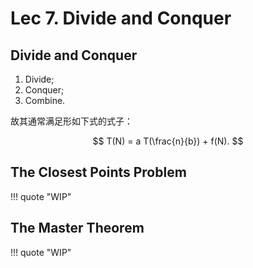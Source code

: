# Lec 7. Divide and Conquer

## Divide and Conquer

1. Divide;
2. Conquer;
3. Combine.

故其通常满足形如下式的式子：

$$
T(N) = a T(\frac{n}{b}) + f(N).
$$

## The Closest Points Problem

!!! quote "WIP"

## The Master Theorem

!!! quote "WIP"
